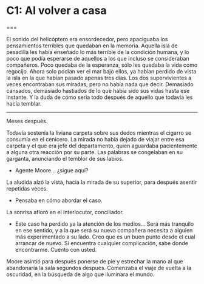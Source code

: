 # C1: Al volver a casa
===

El sonido del helicóptero era ensordecedor, pero apaciguaba los pensamientos terribles que quedaban en la memoria.
Aquella isla de pesadilla les había enseñado lo más terrible de la condición humana, y lo poco que podía esperarse de aquellos a los que incluso se consideraban compañeros. Poco quedaba de la esperanza, sólo les quedaba la vida como regocijo.
Ahora solo podían ver el mar bajo ellos, ya habían perdido de vista la isla en la que habían pasado apenas tres días. Los dos supervivientes a veces encontraban sus miradas, pero no había nada que decir. Demasiado cansados, demasiado hastiados de lo que había sido sus vidas hasta ese instante. Y la duda de cómo sería todo después de aquello que todavía les hacía temblar.

---

Meses después.

Todavía sostenía la liviana carpeta sobre sus dedos mientras el cigarro se consumía en el cenicero. La mirada no había dejado de viajar entre esa carpeta y el que era jefe del departamento, quien aguardaba pacientemente a alguna otra reacción por su parte.
Las palabras se congelaban en su garganta, anunciando el temblor de sus labios.

- Agente Moore... ¿sigue aquí?

La aludida alzó la vista, hacia la mirada de su superior, para después asentir repetidas veces.

- Pensaba en cómo abordar el caso.

La sonrisa afloró en el interlocutor, conciliador.

- Este caso ha perdido ya la atención de los medios... Será más tranquilo en ese sentido, y a la que será su nueva compañera necesita a alguien más experimentado a su lado. Creo que es un buen punto desde el cual arrancar de nuevo. Si encuentra cualquier complicación, sabe donde encontrarme. Cuento con usted.

Moore asintió para después ponerse de pie y estrechar la mano al que abandonaría la sala segundos después. Comenzaba el viaje de vuelta a la oscuridad, en la búsqueda de algo que iluminara el mundo.
